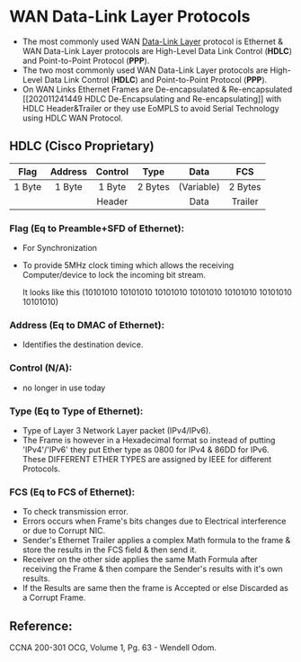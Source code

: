 # WAN Data-Link Layer Protocols

* The most commonly used WAN [Data-Link Layer](untitled-18.md) protocol is Ethernet & WAN Data-Link Layer protocols are High-Level Data Link Control \(**HDLC**\) and Point-to-Point Protocol \(**PPP**\). 
* The two most commonly used WAN Data-Link Layer protocols are High-Level Data Link Control \(**HDLC**\) and Point-to-Point Protocol \(**PPP**\).
* On WAN Links Ethernet Frames are De-encapsulated & Re-encapsulated \[\[202011241449 HDLC De-Encapsulating and Re-encapsulating\]\] with HDLC Header&Trailer or they use EoMPLS to avoid Serial Technology using HDLC WAN Protocol.

## HDLC \(Cisco Proprietary\)

| Flag | Address | Control | Type | Data | FCS |
| :---: | :---: | :---: | :---: | :---: | :---: |
| 1 Byte | 1 Byte | 1 Byte | 2 Bytes | \(Variable\) | 2 Bytes |
|  |  | Header |  | Data | Trailer |

### Flag \(Eq to Preamble+SFD of Ethernet\):

* For Synchronization
* To provide 5MHz clock timing which allows the receiving Computer/device to lock the incoming bit stream.

  It looks like this \(10101010 10101010 10101010 10101010 10101010 10101010 10101010\)

### Address \(Eq to DMAC of Ethernet\):

* Identifies the destination device.

### Control \(N/A\):

* no longer in use today

### Type \(Eq to Type of Ethernet\):

* Type of Layer 3 Network Layer packet \(IPv4/IPv6\).
* The Frame is however in a Hexadecimal format so instead of putting 'IPv4'/'IPv6' they put Ether type as 0800 for IPv4 & 86DD for IPv6. These DIFFERENT ETHER TYPES are assigned by IEEE for different Protocols.

### FCS \(Eq to FCS of Ethernet\):

* To check transmission error.
* Errors occurs when Frame's bits changes due to Electrical interference or due to Corrupt NIC.
* Sender's Ethernet Trailer applies a complex Math formula to the frame & store the results in the FCS field & then send it.
* Receiver on the other side applies the same Math Formula after receiving the Frame & then compare the Sender's results with it's own results.
* If the Results are same then the frame is Accepted or else Discarded as a Corrupt Frame.

## Reference:

CCNA 200-301 OCG, Volume 1, Pg. 63 - Wendell Odom.

